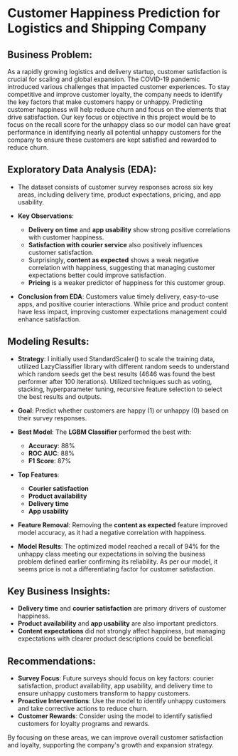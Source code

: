 # Customer Happiness Prediction for Logistics and Shipping Company

## Business Problem:
As a rapidly growing logistics and delivery startup, customer satisfaction is crucial for scaling and global expansion. The COVID-19 pandemic introduced various challenges that impacted customer experiences. To stay competitive and improve customer loyalty, the company needs to identify the key factors that make customers happy or unhappy. Predicting customer happiness will help reduce churn and focus on the elements that drive satisfaction. Our key focus or objective in this project would be to focus on the recall score for the unhappy class so our model can have great performance in identifying nearly all potential unhappy customers for the company to ensure these customers are kept satisfied and rewarded to reduce churn. 

## Exploratory Data Analysis (EDA):
- The dataset consists of customer survey responses across six key areas, including delivery time, product expectations, pricing, and app usability.
- **Key Observations**:
  - **Delivery on time** and **app usability** show strong positive correlations with customer happiness.
  - **Satisfaction with courier service** also positively influences customer satisfaction.
  - Surprisingly, **content as expected** shows a weak negative correlation with happiness, suggesting that managing customer expectations better could improve satisfaction.
  - **Pricing** is a weaker predictor of happiness for this customer group.

- **Conclusion from EDA**: Customers value timely delivery, easy-to-use apps, and positive courier interactions. While price and product content have less impact, improving customer expectations management could enhance satisfaction.

## Modeling Results:
- **Strategy**: I initially used StandardScaler() to scale the training data, utilized LazyClassifier library with different random seeds to understand which random seeds get the best results (4646 was found the best performer after 100 iterations). Utilized techniques such as voting, stacking, hyperparameter tuning, recursive feature selection to select the best results and outputs.  
- **Goal**: Predict whether customers are happy (1) or unhappy (0) based on their survey responses.
- **Best Model**: The **LGBM Classifier** performed the best with:
  - **Accuracy**: 88%
  - **ROC AUC**: 88%
  - **F1 Score**: 87%

- **Top Features**:
  - **Courier satisfaction**
  - **Product availability**
  - **Delivery time**
  - **App usability**
  
- **Feature Removal**: Removing the **content as expected** feature improved model accuracy, as it had a negative correlation with happiness.
- **Model Results**: The optimized model reached a recall of 94% for the unhappy class meeting our expectations in solving the business problem defined earlier confirming its reliability. As per our model, it seems price is not a differentiating factor for customer satisfaction.

## Key Business Insights:
- **Delivery time** and **courier satisfaction** are primary drivers of customer happiness.
- **Product availability** and **app usability** are also important predictors.
- **Content expectations** did not strongly affect happiness, but managing expectations with clearer product descriptions could be beneficial.

## Recommendations:
- **Survey Focus**: Future surveys should focus on key factors: courier satisfaction, product availability, app usability, and delivery time to ensure unhappy customers transform to happy customers.
- **Proactive Interventions**: Use the model to identify unhappy customers and take corrective actions to reduce churn.
- **Customer Rewards**: Consider using the model to identify satisfied customers for loyalty programs and rewards.

By focusing on these areas, we can improve overall customer satisfaction and loyalty, supporting the company's growth and expansion strategy.

